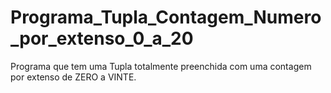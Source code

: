 # Programa_Tupla_Contagem_Numero_por_extenso_0_a_20
Programa que tem uma Tupla totalmente preenchida com uma contagem por extenso de ZERO a VINTE.
